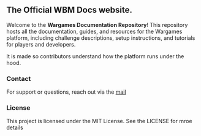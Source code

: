 ## The Official WBM Docs website.

Welcome to the **Wargames Documentation Repository**! This repository hosts all the documentation, guides, and resources for the Wargames platform, including challenge descriptions, setup instructions, and tutorials for players and developers.

It is made so contributors understand how the platform runs under the hood.


### Contact
For support or questions, reach out via the [mail](contact@batamladen.com)


### License
This project is licensed under the MIT License. See the LICENSE for mroe details